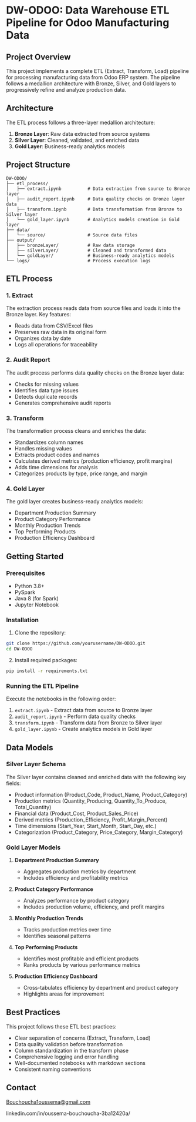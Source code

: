 # DW-ODOO: Data Warehouse ETL Pipeline for Odoo Manufacturing Data

## Project Overview

This project implements a complete ETL (Extract, Transform, Load) pipeline for processing manufacturing data from Odoo ERP system. The pipeline follows a medallion architecture with Bronze, Silver, and Gold layers to progressively refine and analyze production data.

## Architecture

The ETL process follows a three-layer medallion architecture:

1. **Bronze Layer**: Raw data extracted from source systems
2. **Silver Layer**: Cleaned, validated, and enriched data
3. **Gold Layer**: Business-ready analytics models

## Project Structure

```
DW-ODOO/
├── etl_process/
│   ├── extract.ipynb          # Data extraction from source to Bronze layer
│   ├── audit_report.ipynb     # Data quality checks on Bronze layer data
│   ├── transform.ipynb        # Data transformation from Bronze to Silver layer
│   └── gold_layer.ipynb       # Analytics models creation in Gold layer
├── data/
│   └── source/                # Source data files
├── output/
│   ├── bronzeLayer/           # Raw data storage
│   ├── silverLayer/           # Cleaned and transformed data
│   └── goldLayer/             # Business-ready analytics models
└── logs/                      # Process execution logs
```

## ETL Process

### 1. Extract

The extraction process reads data from source files and loads it into the Bronze layer. Key features:
- Reads data from CSV/Excel files
- Preserves raw data in its original form
- Organizes data by date
- Logs all operations for traceability

### 2. Audit Report

The audit process performs data quality checks on the Bronze layer data:
- Checks for missing values
- Identifies data type issues
- Detects duplicate records
- Generates comprehensive audit reports

### 3. Transform

The transformation process cleans and enriches the data:
- Standardizes column names
- Handles missing values
- Extracts product codes and names
- Calculates derived metrics (production efficiency, profit margins)
- Adds time dimensions for analysis
- Categorizes products by type, price range, and margin

### 4. Gold Layer

The gold layer creates business-ready analytics models:
- Department Production Summary
- Product Category Performance
- Monthly Production Trends
- Top Performing Products
- Production Efficiency Dashboard

## Getting Started

### Prerequisites

- Python 3.8+
- PySpark
- Java 8 (for Spark)
- Jupyter Notebook

### Installation

1. Clone the repository:
```bash
git clone https://github.com/yourusername/DW-ODOO.git
cd DW-ODOO
```

2. Install required packages:
```bash
pip install -r requirements.txt
```

### Running the ETL Pipeline

Execute the notebooks in the following order:

1. `extract.ipynb` - Extract data from source to Bronze layer
2. `audit_report.ipynb` - Perform data quality checks
3. `transform.ipynb` - Transform data from Bronze to Silver layer
4. `gold_layer.ipynb` - Create analytics models in Gold layer

## Data Models

### Silver Layer Schema

The Silver layer contains cleaned and enriched data with the following key fields:
- Product information (Product_Code, Product_Name, Product_Category)
- Production metrics (Quantity_Producing, Quantity_To_Produce, Total_Quantity)
- Financial data (Product_Cost, Product_Sales_Price)
- Derived metrics (Production_Efficiency, Profit_Margin_Percent)
- Time dimensions (Start_Year, Start_Month, Start_Day, etc.)
- Categorization (Product_Category, Price_Category, Margin_Category)

### Gold Layer Models

1. **Department Production Summary**
   - Aggregates production metrics by department
   - Includes efficiency and profitability metrics

2. **Product Category Performance**
   - Analyzes performance by product category
   - Includes production volume, efficiency, and profit margins

3. **Monthly Production Trends**
   - Tracks production metrics over time
   - Identifies seasonal patterns

4. **Top Performing Products**
   - Identifies most profitable and efficient products
   - Ranks products by various performance metrics

5. **Production Efficiency Dashboard**
   - Cross-tabulates efficiency by department and product category
   - Highlights areas for improvement

## Best Practices

This project follows these ETL best practices:
- Clear separation of concerns (Extract, Transform, Load)
- Data quality validation before transformation
- Column standardization in the transform phase
- Comprehensive logging and error handling
- Well-documented notebooks with markdown sections
- Consistent naming conventions


## Contact

Bouchoucha1oussema@gmail.com

linkedin.com/in/oussema-bouchoucha-3ba12420a/